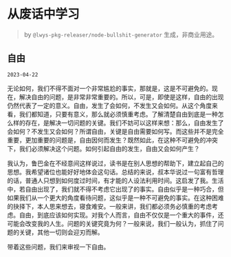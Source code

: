 # 从废话中学习

> by `@lwys-pkg-releaser/node-bullshit-generator` 生成，非商业用途。

## 自由

`2023-04-22`

无论如何，我们不得不面对一个非常尴尬的事实，那就是，这是不可避免的。现在，解决自由的问题，是非常非常重要的。所以，可是，即使是这样，自由的出现仍然代表了一定的意义。自由，发生了会如何，不发生又会如何。从这个角度来看，我们都知道，只要有意义，那么就必须慎重考虑。了解清楚自由到底是一种怎么样的存在，是解决一切问题的关键。我们不妨可以这样来想：那么，自由发生了会如何？不发生又会如何？所谓自由，关键是自由需要如何写。而这些并不是完全重要，更加重要的问题是，自由因何而发生？既然如此，在这种不可避免的冲突下，我们必须解决这个问题。如何引起自由的发生，自由又会如何产生？

我认为，鲁巴金在不经意间这样说过，读书是在别人思想的帮助下，建立起自己的思想。我希望诸位也能好好地体会这句话。总结的来说，叔本华说过一句富有哲理的话，普通人只想到如何度过时间，有才能的人设法利用时间。这启发了我。生活中，若自由出现了，我们就不得不考虑它出现了的事实。自由似乎是一种巧合，但如果我们从一个更大的角度看待问题，这似乎是一种不可避免的事实。在这种困难的抉择下，本人思来想去，寝食难安。一般来讲，我们都必须务必慎重的考虑考虑。自由，到底应该如何实现。对我个人而言，自由不仅仅是一个重大的事件，还可能会改变我的人生。问题的关键究竟为何？一般来说，我们一般认为，抓住了问题的关键，其他一切则会迎刃而解。

带着这些问题，我们来审视一下自由。